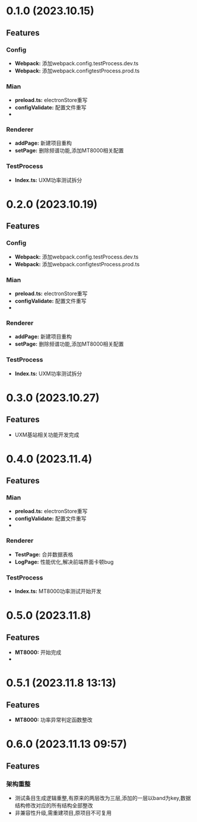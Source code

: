 # 0.1.0 (2023.10.15)

## Features

### Config

- **Webpack:** 添加webpack.config.testProcess.dev.ts
- **Webpack:** 添加webpack.configtestProcess.prod.ts

### Mian

- **preload.ts:** electronStore重写
- **configValidate:** 配置文件重写
-

### Renderer

- **addPage:** 新建项目重构
- **setPage:** 删除频谱功能,添加MT8000相关配置

### TestProcess

- **Index.ts:** UXM功率测试拆分

# 0.2.0 (2023.10.19)

## Features

### Config

- **Webpack:** 添加webpack.config.testProcess.dev.ts
- **Webpack:** 添加webpack.configtestProcess.prod.ts

### Mian

- **preload.ts:** electronStore重写
- **configValidate:** 配置文件重写
-

### Renderer

- **addPage:** 新建项目重构
- **setPage:** 删除频谱功能,添加MT8000相关配置

### TestProcess

- **Index.ts:** UXM功率测试拆分

# 0.3.0 (2023.10.27)

## Features

- UXM基站相关功能开发完成

# 0.4.0 (2023.11.4)

## Features

### Mian

- **preload.ts:** electronStore重写
- **configValidate:** 配置文件重写
-

### Renderer

- **TestPage:** 合并数据表格
- **LogPage:** 性能优化,解决前端界面卡顿bug

### TestProcess

- **Index.ts:** MT8000功率测试开始开发

# 0.5.0 (2023.11.8)

## Features

- **MT8000:** 开始完成
-

# 0.5.1 (2023.11.8 13:13)

## Features

- **MT8000:** 功率异常判定函数整改

# 0.6.0 (2023.11.13 09:57)

## Features

### 架构重整

- 测试条目生成逻辑重整,有原来的两层改为三层,添加的一层以band为key,数据结构修改对应的所有结构全部整改
- 非兼容性升级,需重建项目,原项目不可复用
